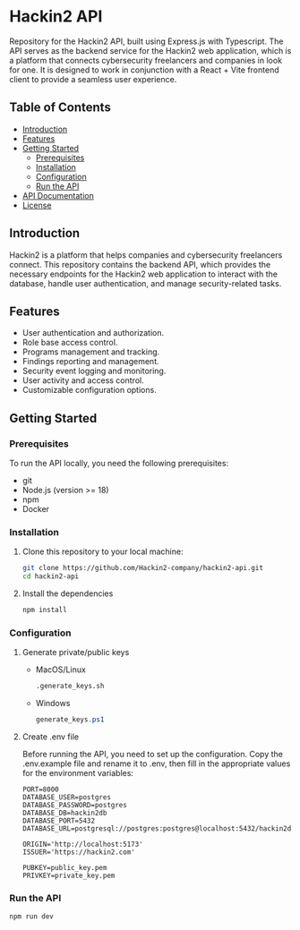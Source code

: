 # Hackin2 API

Repository for the Hackin2 API, built using Express.js with Typescript. The API serves as the backend service for the Hackin2 web application, which is a platform that connects cybersecurity freelancers and companies in look for one. It is designed to work in conjunction with a React + Vite frontend client to provide a seamless user experience.

## Table of Contents

- [Introduction](#introduction)
- [Features](#features)
- [Getting Started](#getting-started)
  - [Prerequisites](#prerequisites)
  - [Installation](#installation)
  - [Configuration](#configuration)
  - [Run the API](#run-the-api)
- [API Documentation](#api-documentation)
- [License](#license)

## Introduction

Hackin2 is a platform that helps companies and cybersecurity freelancers connect.
This repository contains the backend API, which provides the necessary endpoints for the Hackin2 web application to interact with the database, handle user authentication, and manage security-related tasks.

## Features

- User authentication and authorization.
- Role base access control.
- Programs management and tracking.
- Findings reporting and management.
- Security event logging and monitoring.
- User activity and access control.
- Customizable configuration options.

## Getting Started

### Prerequisites

To run the API locally, you need the following prerequisites:

- git
- Node.js (version >= 18)
- npm
- Docker

### Installation

1. Clone this repository to your local machine:

   ```bash
   git clone https://github.com/Hackin2-company/hackin2-api.git
   cd hackin2-api
   ```

2. Install the dependencies

   ```bash
   npm install
   ```

### Configuration

1. Generate private/public keys

   - MacOS/Linux
     ```bash
     .generate_keys.sh
     ```
   - Windows
     ```powershell
     generate_keys.ps1
     ```

2. Create .env file

   Before running the API, you need to set up the configuration.
   Copy the .env.example file and rename it to .env, then fill in the appropriate values for the environment variables:

   ```
   PORT=8000
   DATABASE_USER=postgres
   DATABASE_PASSWORD=postgres
   DATABASE_DB=hackin2db
   DATABASE_PORT=5432
   DATABASE_URL=postgresql://postgres:postgres@localhost:5432/hackin2db

   ORIGIN='http://localhost:5173'
   ISSUER='https://hackin2.com'

   PUBKEY=public_key.pem
   PRIVKEY=private_key.pem
   ```

### Run the API

```bash
npm run dev
```
